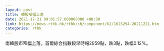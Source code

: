 ```yaml
---
layout: post
title: 韓股窄幅上落
date: 2021-12-21 09:01:57.000000000 +08:00
link: https://news.rthk.hk/rthk/ch/component/k2/1625294-20211221.htm
categories: rthk
---
```


南韓股市窄幅上落。首爾綜合指數較早時報2959點，跌3點，跌幅0.12%。
